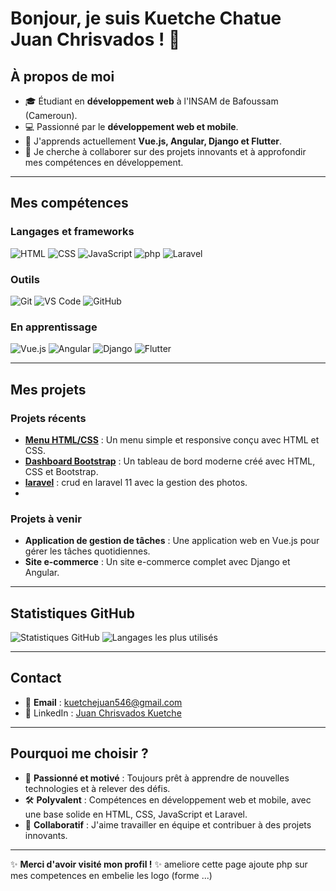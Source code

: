 # Bonjour, je suis Kuetche Chatue Juan Chrisvados ! 👋

## À propos de moi
- 🎓 Étudiant en **développement web** à l'INSAM de Bafoussam (Cameroun).
- 💻 Passionné par le **développement web et mobile**.
- 🌱 J'apprends actuellement **Vue.js, Angular, Django et Flutter**.
- 🔭 Je cherche à collaborer sur des projets innovants et à approfondir mes compétences en développement.

---

## Mes compétences

### Langages et frameworks
![HTML](https://img.shields.io/badge/HTML-%23E34F26.svg?style=for-the-badge&logo=html5&logoColor=white)
![CSS](https://img.shields.io/badge/CSS-%231572B6.svg?style=for-the-badge&logo=css3&logoColor=white)
![JavaScript](https://img.shields.io/badge/JavaScript-%23F7DF1E.svg?style=for-the-badge&logo=javascript&logoColor=black)
![php](https://img.shields.io/badge/PHP-%23777BB4.svg?style=for-the-badge&logo=php&logoColor=white)
![Laravel](https://img.shields.io/badge/Laravel-%23FF2D20.svg?style=for-the-badge&logo=laravel&logoColor=white)


### Outils
![Git](https://img.shields.io/badge/Git-%23F05032.svg?style=for-the-badge&logo=git&logoColor=white)
![VS Code](https://img.shields.io/badge/VS_Code-%23007ACC.svg?style=for-the-badge&logo=visual-studio-code&logoColor=white)
![GitHub](https://img.shields.io/badge/GitHub-%23121011.svg?style=for-the-badge&logo=github&logoColor=white)

### En apprentissage
![Vue.js](https://img.shields.io/badge/Vue.js-%234FC08D.svg?style=for-the-badge&logo=vue.js&logoColor=white)
![Angular](https://img.shields.io/badge/Angular-%23DD0031.svg?style=for-the-badge&logo=angular&logoColor=white)
![Django](https://img.shields.io/badge/Django-%23092E20.svg?style=for-the-badge&logo=django&logoColor=white)
![Flutter](https://img.shields.io/badge/Flutter-%2302569B.svg?style=for-the-badge&logo=flutter&logoColor=white)

---

## Mes projets

### Projets récents
- **[Menu HTML/CSS](https://github.com/chrisvados/menu)** : Un menu simple et responsive conçu avec HTML et CSS.
- **[Dashboard Bootstrap](https://github.com/chrisvados/Dashboard_bootstrap)** : Un tableau de bord moderne créé avec HTML, CSS et Bootstrap.
- **[laravel](https://github.com/chrisvados/laravel)** : crud en laravel 11 avec la gestion des photos.
- 

### Projets à venir
- **Application de gestion de tâches** : Une application web en Vue.js pour gérer les tâches quotidiennes.
- **Site e-commerce** : Un site e-commerce complet avec Django et Angular.

---

## Statistiques GitHub

![Statistiques GitHub](https://github-readme-stats.vercel.app/api?username=chrisvados&show_icons=true&theme=radical)
![Langages les plus utilisés](https://github-readme-stats.vercel.app/api/top-langs/?username=chrisvados&layout=compact&theme=radical)

---

## Contact

- 📧 **Email** : [kuetchejuan546@gmail.com](mailto:kuetchejuan546@gmail.com)
- 🔗 LinkedIn :  [Juan Chrisvados Kuetche](mailto:juanchrisvadoskuetchechatue546@gmail.com)



---

## Pourquoi me choisir ?
- 🚀 **Passionné et motivé** : Toujours prêt à apprendre de nouvelles technologies et à relever des défis.
- 🛠️ **Polyvalent** : Compétences en développement web et mobile, avec une base solide en HTML, CSS, JavaScript et Laravel.
- 🤝 **Collaboratif** : J'aime travailler en équipe et contribuer à des projets innovants.

---

✨ **Merci d'avoir visité mon profil !** ✨
 ameliore cette page   ajoute php sur mes competences  en embelie les logo (forme ...)
